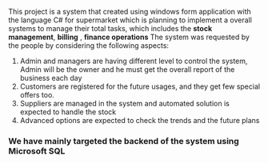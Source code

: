 This project is a system that created using windows form application with the language C# for supermarket which is planning to implement a overall systems to manage their total tasks, which includes the <b>stock management</b>, <b>billing</b> , <b>finance operations</b>
The system was requested by the people by considering the following aspects:
1.	Admin and managers are having different level to control the system, Admin will be the owner and he must get the overall report of the business each day
2.	Customers are registered for the future usages, and they get few special offers too. 
3.	Suppliers are managed in the system and automated solution is expected to handle the stock
4.	Advanced options are expected to check the trends and the future plans
<h3>We have mainly targeted the backend of the system using Microsoft SQL</h3> 
